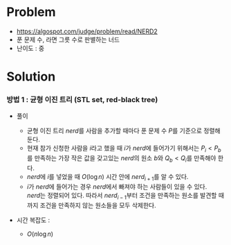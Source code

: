 # Problem
* https://algospot.com/judge/problem/read/NERD2
* 푼 문제 수, 라면 그릇 수로 판별하는 너드
* 난이도 : 중

# Solution

### 방법 1 : 균형 이진 트리 (STL set, red-black tree)
* 풀이
  * 균형 이진 트리 $nerd$를 사람을 추가할 때마다 푼 문제 수 $P$를 기준으로 정렬해둔다.
  * 현재 참가 신청한 사람을 $i$라고 했을 때 $i$가 $nerd$에 들어가기 위해서는 $P_i < P_b$를 만족하는 가장 작은 값을 갖고있는 
$nerd$의 원소 $b$와 $Q_b < Q_i$를 만족해야 한다.   
  * $nerd$에 $i$를 넣었을 때 $O(\log n)$ 시간 안에 $nerd_{i+1}$를 알 수 있다.
  * $i$가 $nerd$에 들어가는 경우 $nerd$에서 빠져야 하는 사람들이 있을 수 있다.   
$nerd$는 정렬되어 있다. 따라서 $nerd_{i-1}$부터 조건을 만족하는 원소를 발견할 때 까지 조건을 만족하지 않는 
원소들을 모두 삭제한다.

* 시간 복잡도 :
  * $O(n\log n)$
<br></br>
